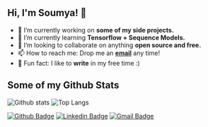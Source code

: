 ## Hi, I'm Soumya! 👋

- 🔭 I’m currently working on **some of my side projects.**
- 🌱 I’m currently learning **Tensorflow + Sequence Models.**
- 👯 I’m looking to collaborate on anything **open source and free.** 
- 📫 How to reach me: Drop me an **[email](mailto:soumya.parekh@somaiya.edu)** any time!
- 🏰 Fun fact: I like to **write** in my free time :)

## Some of my Github Stats
![Github stats](https://github-readme-stats.vercel.app/api?username=rubyruins&hide=issues&show_icons=true&count_private=true&include_all_commits=true)
![Top Langs](https://github-readme-stats.vercel.app/api/top-langs/?username=rubyruins&layout=compact&count_private=true)

<!--START_SECTION:waka-->
<!--END_SECTION:waka-->

[![Github Badge](https://img.shields.io/badge/-rubyruins-grey?style=for-the-badge&logo=github&logoColor=white&link=https://github.com/rubyruins/)](https://www.github.com/rubyruins/) 
[![Linkedin Badge](https://img.shields.io/badge/-Soumya%20Parekh-0072b1?style=for-the-badge&logo=Linkedin&logoColor=white&link=https://www.linkedin.com/in/Soumya-Parekh/)](https://www.linkedin.com/in/Soumya-Parekh/) 
[![Gmail Badge](https://img.shields.io/badge/-soumya.parekh@somaiya.edu-c14438?style=for-the-badge&logo=Gmail&logoColor=white&link=mailto:soumya.parekh@somaiya.edu)](mailto:soumya.parekh@somaiya.edu) 
